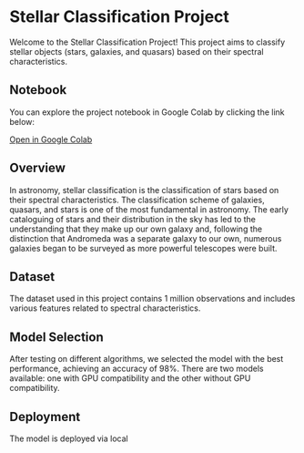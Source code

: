 # Stellar Classification Project

Welcome to the Stellar Classification Project! This project aims to classify stellar objects (stars, galaxies, and quasars) based on their spectral characteristics.

## Notebook
You can explore the project notebook in Google Colab by clicking the link below:

[Open in Google Colab](https://colab.research.google.com/github/blackmamba-ops/Stellar-Classification/blob/main/Stellar_classification.ipynb)

## Overview
In astronomy, stellar classification is the classification of stars based on their spectral characteristics. The classification scheme of galaxies, quasars, and stars is one of the most fundamental in astronomy. The early cataloguing of stars and their distribution in the sky has led to the understanding that they make up our own galaxy and, following the distinction that Andromeda was a separate galaxy to our own, numerous galaxies began to be surveyed as more powerful telescopes were built. 

## Dataset
The dataset used in this project contains 1 million observations and includes various features related to spectral characteristics.

## Model Selection
After testing on different algorithms, we selected the model with the best performance, achieving an accuracy of 98%. There are two models available: one with GPU compatibility and the other without GPU compatibility.

## Deployment
The model is deployed via local
